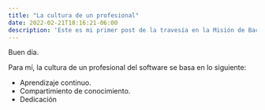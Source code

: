 ```yaml
---
title: "La cultura de un profesional"
date: 2022-02-21T18:16:21-06:00
description: 'Este es mi primer post de la travesía en la Misión de Backend con Node JS de Launch X.'
---
```


Buen día.

Para mí, la cultura de un profesional del software se basa en lo siguiente:

- Aprendizaje continuo.
- Compartimiento de conocimiento.
- Dedicación
